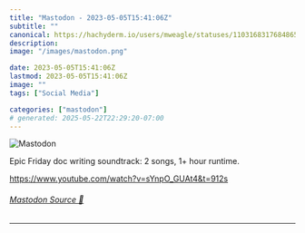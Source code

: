 ```yaml
---
title: "Mastodon - 2023-05-05T15:41:06Z"
subtitle: ""
canonical: https://hachyderm.io/users/mweagle/statuses/110316831768486502
description:
image: "/images/mastodon.png"

date: 2023-05-05T15:41:06Z
lastmod: 2023-05-05T15:41:06Z
image: ""
tags: ["Social Media"]

categories: ["mastodon"]
# generated: 2025-05-22T22:29:20-07:00
---
```

![Mastodon](/images/mastodon.png)

<p>Epic Friday doc writing soundtrack: 2 songs, 1+ hour runtime. </p><p><a href="https://www.youtube.com/watch?v=sYnpO_GUAt4&amp;t=912s" target="_blank" rel="nofollow noopener noreferrer" translate="no"><span class="invisible">https://www.</span><span class="ellipsis">youtube.com/watch?v=sYnpO_GUAt</span><span class="invisible">4&amp;t=912s</span></a></p>


###### [Mastodon Source 🐘](https://hachyderm.io/@mweagle/110316831768486502)

___

